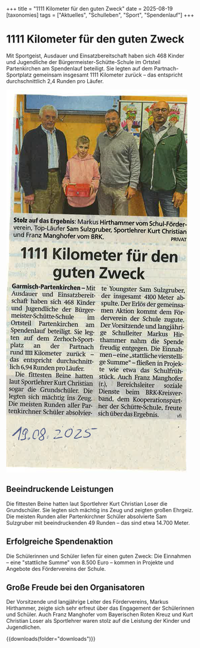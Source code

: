 +++
title = "1111 Kilometer für den guten Zweck"
date = 2025-08-19
[taxonomies]
tags = ["Aktuelles", "Schulleben", "Sport", "Spendenlauf"]
+++

# 1111 Kilometer für den guten Zweck

Mit Sportgeist, Ausdauer und Einsatzbereitschaft haben sich 468 Kinder und Jugendliche der Bürgermeister-Schütte-Schule im Ortsteil Partenkirchen am Spendenlauf beteiligt. Sie legten auf dem Partnach-Sportplatz gemeinsam insgesamt 1111 Kilometer zurück – das entspricht durchschnittlich 2,4 Runden pro Läufer.

![Spendenlauf](images/pdf.png)



## Beeindruckende Leistungen

Die fittesten Beine hatten laut Sportlehrer Kurt Christian Loser die Grundschüler. Sie legten sich mächtig ins Zeug und zeigten großen Ehrgeiz. Die meisten Runden aller Partenkirchner Schüler absolvierte Sam Sulzgruber mit beeindruckenden 49 Runden – das sind etwa 14.700 Meter.

<!-- more -->

## Erfolgreiche Spendenaktion

Die Schülerinnen und Schüler liefen für einen guten Zweck: Die Einnahmen – eine "stattliche Summe" von 8.500 Euro – kommen in Projekte und Angebote des Fördervereins der Schule.

## Große Freude bei den Organisatoren

Der Vorsitzende und langjährige Leiter des Fördervereins, Markus Hirthammer, zeigte sich sehr erfreut über das Engagement der Schülerinnen und Schüler. Auch Franz Manghofer vom Bayerischen Roten Kreuz und Kurt Christian Loser als Sportlehrer waren stolz auf die Leistung der Kinder und Jugendlichen.

{{downloads(folder="downloads")}}